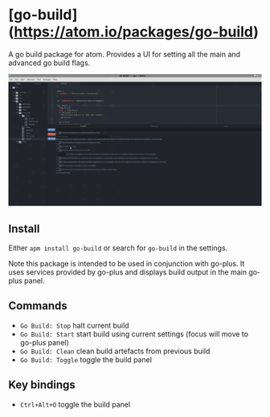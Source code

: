 # [go-build] (https://atom.io/packages/go-build)

A go build package for atom.  Provides a UI for setting all the main and advanced go build flags.

![Demo](https://raw.githubusercontent.com/mervynrussell/go-build/master/resources/demo.gif)

## Install

Either `apm install go-build` or search for `go-build` in the settings.

Note this package is intended to be used in conjunction with go-plus.  It uses services provided by go-plus and displays build output in the main go-plus panel.

## Commands
* `Go Build: Stop` halt current build
* `Go Build: Start` start build using current settings (focus will move to go-plus panel)
* `Go Build: Clean` clean build artefacts from previous build
* `Go Build: Toggle` toggle the build panel


## Key bindings
* `Ctrl+Alt+O` toggle the build panel
